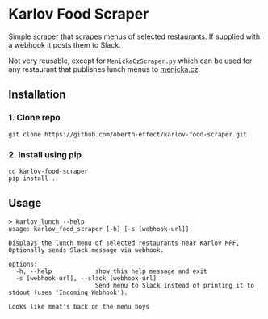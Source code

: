 # Karlov Food Scraper

Simple scraper that scrapes menus of selected restaurants.
If supplied with a webhook it posts them to Slack.

Not very reusable, except for `MenickaCzScraper.py` which can be used for any restaurant that publishes lunch menus to [menicka.cz](https://menicka.cz/).

## Installation
### 1. Clone repo
```shell
git clone https://github.com/oberth-effect/karlov-food-scraper.git
```

### 2. Install using pip
```shell
cd karlov-food-scraper
pip install .
```

## Usage
```console
> karlov_lunch --help
usage: karlov_food_scraper [-h] [-s [webhook-url]]

Displays the lunch menu of selected restaurants near Karlov MFF, Optionally sends Slack message via webhook.

options:
  -h, --help            show this help message and exit
  -s [webhook-url], --slack [webhook-url]
                        Send menu to Slack instead of printing it to stdout (uses 'Incoming Webhook').

Looks like meat's back on the menu boys
```

